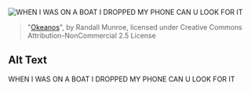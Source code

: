 ![WHEN I WAS ON A BOAT I DROPPED MY PHONE CAN U LOOK FOR IT](https://imgs.xkcd.com/comics/okeanos.png)
> "[Okeanos](https://xkcd.com/1836/)", by Randall Munroe, licensed under Creative Commons Attribution-NonCommercial 2.5 License

## Alt Text
WHEN I WAS ON A BOAT I DROPPED MY PHONE CAN U LOOK FOR IT
